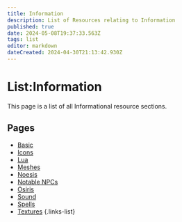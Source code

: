 ```yaml
---
title: Information
description: List of Resources relating to Information
published: true
date: 2024-05-08T19:37:33.563Z
tags: list
editor: markdown
dateCreated: 2024-04-30T21:13:42.930Z
---
```


# List:Information
This page is a list of all Informational resource sections.

## Pages
- [Basic](Basic)
- [Icons](Icons)
- [Lua](Lua)
- [Meshes](Meshes)
- [Noesis](/Information/Noesis)
- [Notable NPCs](Notable-NPCs)
- [Osiris](Osiris)
- [Sound](Sound)
- [Spells](Spells)
- [Textures](Textures)
{.links-list}


